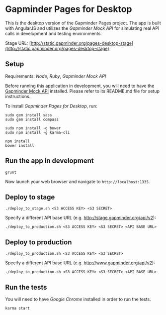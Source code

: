 Gapminder Pages for Desktop
===========================

This is the desktop version of the Gapminder Pages project. The app is built with AngularJS and utilizes
the *Gapminder Mock API* for simulating real API calls in development and testing environments.

Stage URL: [http://static.gapminder.org/pages-desktop-stage](http://static.gapminder.org/pages-desktop-stage)

## Setup

Requirements: *Node*, *Ruby*, *Gapminder Mock API*

Before running this application in development, you will need to have the
[Gapminder Mock API](https://github.com/Gapminder/gapminder-mock-api) installed. Please refer
to its README.md file for setup instructions.

To install *Gapminder Pages for Desktop*, run:

    sudo gem install sass
    sudo gem install compass

    sudo npm install -g bower
    sudo npm install -g karma-cli

    npm install
    bower install

## Run the app in development

    grunt

Now launch your web browser and navigate to `http://localhost:1335`.

## Deploy to stage

    ./deploy_to_stage.sh <S3 ACCESS KEY> <S3 SECRET>

Specify a different API base URL (e.g. http://stage.gapminder.org/api/v2):

    ./deploy_to_production.sh <S3 ACCESS KEY> <S3 SECRET> <API BASE URL>

## Deploy to production

    ./deploy_to_production.sh <S3 ACCESS KEY> <S3 SECRET>

Specify a different API base URL (e.g. http://www.gapminder.org/api/v2):

    ./deploy_to_production.sh <S3 ACCESS KEY> <S3 SECRET> <API BASE URL>

## Run the tests

You will need to have *Google Chrome* installed in order to run the tests.

    karma start

